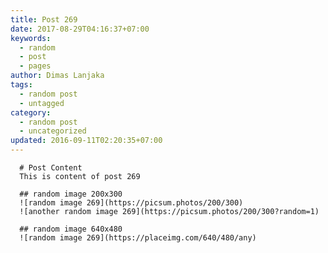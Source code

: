 ```yaml
---
title: Post 269
date: 2017-08-29T04:16:37+07:00
keywords:
  - random
  - post
  - pages
author: Dimas Lanjaka
tags:
  - random post
  - untagged
category:
  - random post
  - uncategorized
updated: 2016-09-11T02:20:35+07:00
---
```


      # Post Content
      This is content of post 269

      ## random image 200x300
      ![random image 269](https://picsum.photos/200/300)
      ![another random image 269](https://picsum.photos/200/300?random=1)

      ## random image 640x480
      ![random image 269](https://placeimg.com/640/480/any)
      
